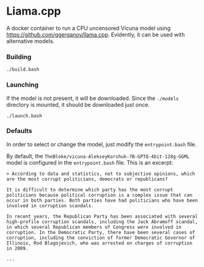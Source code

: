 # Liama.cpp

A docker container to run a CPU uncensored Vicuna model using https://github.com/ggerganov/llama.cpp. Evidently, it can be used with alternative models.

### Building

```
./build.bash
```

### Launching

If the model is not present, it will be downloaded. Since the `./models` directory is mounted, it should be downloaded just once.

```
./launch.bash
```

### Defaults

In order to select or change the model, just modify the `entrypoint.bash` file.

By default, the `TheBloke/vicuna-AlekseyKorshuk-7B-GPTQ-4bit-128g-GGML` model is configured in the `entrypoint.bash` file. This is an excerpt:

```
> According to data and statistics, not to subjective opinions, which are the most corrupt politicians, democrats or republicans?

It is difficult to determine which party has the most corrupt politicians because political corruption is a complex issue that can occur in both parties. Both parties have had politicians who have been involved in corruption scandals.

In recent years, the Republican Party has been associated with several high-profile corruption scandals, including the Jack Abramoff scandal, in which several Republican members of Congress were involved in corruption. In the Democratic Party, there have been several cases of corruption, including the conviction of former Democratic Governor of Illinois, Rod Blagojevich, who was arrested on charges of corruption in 2009.

...
```
